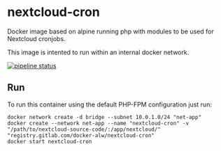 # nextcloud-cron

Docker image based on alpine running php with modules to be used for Nextcloud cronjobs.

This image is intented to run within an internal docker network.

[![pipeline status](https://gitlab.com/docker-alw/nextcloud-cron/badges/main/pipeline.svg)](https://gitlab.com/docker-alw/nextcloud-cron/-/commits/main)

## Run

To run this container using the default PHP-FPM configuration just run:
```
docker network create -d bridge --subnet 10.0.1.0/24 "net-app"
docker create --network net-app --name "nextcloud-cron" -v "/path/to/nextcloud-source-code/:/app/nextcloud/" "registry.gitlab.com/docker-alw/nextcloud-cron"
docker start nextcloud-cron
```
